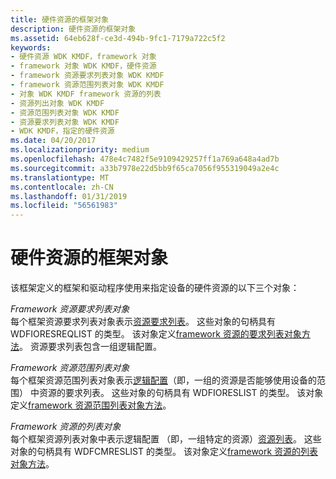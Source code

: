 ```yaml
---
title: 硬件资源的框架对象
description: 硬件资源的框架对象
ms.assetid: 64eb628f-ce3d-494b-9fc1-7179a722c5f2
keywords:
- 硬件资源 WDK KMDF，framework 对象
- framework 对象 WDK KMDF，硬件资源
- framework 资源要求列表对象 WDK KMDF
- framework 资源范围列表对象 WDK KMDF
- 对象 WDK KMDF framework 资源的列表
- 资源列出对象 WDK KMDF
- 资源范围列表对象 WDK KMDF
- 资源要求列表对象 WDK KMDF
- WDK KMDF，指定的硬件资源
ms.date: 04/20/2017
ms.localizationpriority: medium
ms.openlocfilehash: 478e4c7482f5e9109429257ff1a769a648a4ad7b
ms.sourcegitcommit: a33b7978e22d5bb9f65ca7056f955319049a2e4c
ms.translationtype: MT
ms.contentlocale: zh-CN
ms.lasthandoff: 01/31/2019
ms.locfileid: "56561983"
---
```

# <a name="framework-objects-for-hardware-resources"></a>硬件资源的框架对象


该框架定义的框架和驱动程序使用来指定设备的硬件资源的以下三个对象：

<a href="" id="framework-resource-requirements-list-objects"></a>*Framework 资源要求列表对象*  
每个框架资源要求列表对象表示[资源要求列表](https://msdn.microsoft.com/library/windows/hardware/ff547012)。 这些对象的句柄具有 WDFIORESREQLIST 的类型。 该对象定义[framework 资源的要求列表对象方法](https://msdn.microsoft.com/library/windows/hardware/dn265665)。 资源要求列表包含一组逻辑配置。

<a href="" id="framework-resource-range-list-objects"></a>*Framework 资源范围列表对象*  
每个框架资源范围列表对象表示[逻辑配置](https://msdn.microsoft.com/library/windows/hardware/ff547012#ddk-logical-configurations-kg)（即，一组的资源是否能够使用设备的范围） 中资源的要求列表。 这些对象的句柄具有 WDFIORESLIST 的类型。 该对象定义[framework 资源范围列表对象方法](https://msdn.microsoft.com/library/windows/hardware/dn265665)。

<a href="" id="framework-resource-list-objects"></a>*Framework 资源的列表对象*  
每个框架资源列表对象中表示逻辑配置 （即，一组特定的资源）[资源列表](https://msdn.microsoft.com/library/windows/hardware/ff547012)。 这些对象的句柄具有 WDFCMRESLIST 的类型。 该对象定义[framework 资源的列表对象方法](https://msdn.microsoft.com/library/windows/hardware/dn265665)。

 

 





